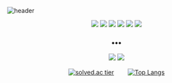 ![header](https://capsule-render.vercel.app/api?type=waving&color=0069DF&height=130&text=김승후's%20GitHub&fontSize=40)

<div align="center">
<img src="https://img.shields.io/badge/Python-3776AB?style=flat-square&logo=Python&logoColor=white"/></a>
<img src="https://img.shields.io/badge/Java-007396?style=flat-square&logo=Java&logoColor=white"/></a>
<img src="https://img.shields.io/badge/HTML5-E34F26?style=flat-square&logo=HTML5&logoColor=white"/></a>
<img src="https://img.shields.io/badge/CSS-1572b6?style=flat&logo=css3&logoColor=white"/></a>
<span><img src="https://img.shields.io/badge/JavaScript-F7DF1E?style=flat&logo=JavaScript&logoColor=white"/></a>
<img src="https://img.shields.io/badge/Oracle-F80000?style=flat&logo=Oracle&logoColor=white"/></a>

<h3 align="center">•••</h3>

<a href="mailto:shockim3710@gmail.com" target="_blank"><img src="https://img.shields.io/badge/Gmail-EA4335?style=flat-square&logo=Gmail&logoColor=white"/></a>
<a href="https://github.com/shockim3710" target="_blank"><img src="https://img.shields.io/badge/GitHub-181717?style=flat&logo=github&logoColor=white"/></a>

[![solved.ac tier](http://mazassumnida.wtf/api/v2/generate_badge?boj=shockim3710)](https://solved.ac/shockim3710)
　　[![Top Langs](https://github-readme-stats.vercel.app/api/top-langs/?username=shockim3710&bg_color=DEG,49C1FF,094AAA&title_color=FFFFFF&text_color=FFFFFF)](https://solved.ac/shockim3710)